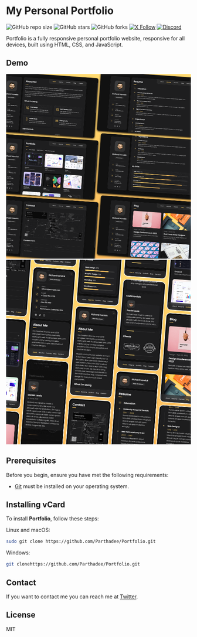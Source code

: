 # My Personal Portfolio

![GitHub repo size](https://img.shields.io/github/repo-size/codewithsadee/vcard-personal-portfolio)
![GitHub stars](https://img.shields.io/github/stars/codewithsadee/vcard-personal-portfolio?style=social)
![GitHub forks](https://img.shields.io/github/forks/codewithsadee/vcard-personal-portfolio?style=social)
[![X Follow](https://img.shields.io/twitter/follow/de_parthaa_?style=social)](https://x.com/de_parthaa)
[![Discord](https://img.shields.io/discord/@me)](https://discord.com/channels/@me/746829396907917313)



Portfolio is a fully responsive personal portfolio website, responsive for all devices, built using HTML, CSS, and JavaScript.

## Demo

![Portfolio Desktop Demo](./website-demo-image/desktop.png "Desktop Demo")
![Portfolio Mobile Demo](./website-demo-image/mobile.png "Mobile Demo")

## Prerequisites

Before you begin, ensure you have met the following requirements:

* [Git](https://git-scm.com/downloads "Download Git") must be installed on your operating system.

## Installing vCard

To install **Portfolio**, follow these steps:

Linux and macOS:

```bash
sudo git clone https://github.com/Parthadee/Portfolio.git
```

Windows:

```bash
git clonehttps://github.com/Parthadee/Portfolio.git
```

## Contact

If you want to contact me you can reach me at [Twitter](https://x.com/de_parthaa).

## License

MIT
